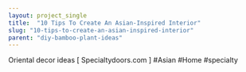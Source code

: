 ```yaml
---
layout: project_single
title:  "10 Tips To Create An Asian-Inspired Interior"
slug: "10-tips-to-create-an-asian-inspired-interior"
parent: "diy-bamboo-plant-ideas"
---
```

Oriental decor ideas [ Specialtydoors.com ] #Asian #Home #specialty